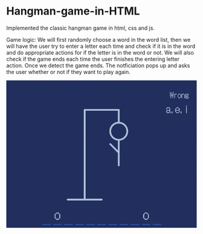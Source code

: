# Hangman-game-in-HTML

Implemented the classic hangman game in html, css and js.

Game logic: We will first randomly choose a word in the word list, then we will have the user try to enter a letter each time and check if it is in the word and do appropriate actions for if the letter is in the word or not. We will also check if the game ends each time the user finishes the entering letter action. Once we detect the game ends. The notficiation pops up and asks the user whether or not if they want to play again.

![](hangman.jpeg)
